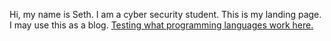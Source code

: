 Hi, my name is Seth. I am a cyber security student.
This is my landing page. I may use this as a blog.
<a rel="nofollow" href="#">Testing what programming languages work here.</a>
